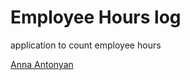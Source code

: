 # Employee Hours log

application to count employee hours

 [Anna Antonyan](http://sqasolution.com)

